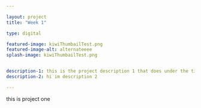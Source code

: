 ```yaml
---

layout: project
title: "Week 1"

type: digital

featured-image: kiwiThumbailTest.png
featured-image-alt: alternateeee
splash-image: kiwiThumbailTest.png


description-1: this is the project description 1 that does under the title
description-2: hi im description 2

---
```


this is project one